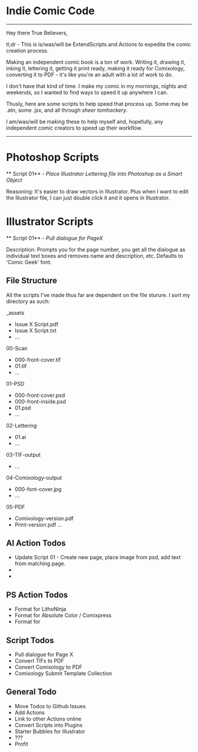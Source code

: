 # Indie Comic Code
-----

Hey there True Believers,

tl;dr - This is is/was/will be ExtendScripts and Actions to expedite the comic creation process. 

Making an independent comic book is a ton of work. Writing it, drawing it, inking it, lettering it, getting it print ready, making it ready for Comixology, converting it to PDF - it's like you're an adult with a lot of work to do. 

I don't have that kind of time. I make my comic in my mornings, nights and weekends, so I wanted to find ways to speed it up anywhere I can. 

Thusly, here are some scripts to help speed that process up. Some may be .atn, some .jsx, and all through *sheer tomhackery*.

I am/was/will be making these to help myself and, hopefully, any independent comic creators to speed up their workflow.

----

# Photoshop Scripts
** Script 01** - *Place Illustrator Lettering file into Photoshop as a Smart Object*

Reasoning: It's easier to draw vectors in Illustrator. Plus when I want to edit the Illustrator file, I can just double click it and it opens in Illustrator.

# Illustrator Scripts
** Script 01** - *Pull dialogue for PageX*

Description: Prompts you for the page number, you get all the dialogue as individual text boxes and removes name and description, etc. Defaults to 'Comic Geek' font.

## File Structure
All the scripts I've made thus far are dependent on the file sturure. I sort my directory as such:

_assets
 - Issue X Script.pdf
 - Issue X Script.txt
 - ...

00-Scan
 - 000-front-cover.tif
 - 01.tif
 - ...

01-PSD
 - 000-front-cover.psd
 - 000-front-inside.psd
 - 01.psd
 - ...

02-Lettering
 -  01.ai
 - ...

03-TIF-output
 - ...

04-Comixology-output
 - 000-font-cover.jpg
 - ...

05-PDF
 - Comixology-version.pdf
 - Print-version.pdf
...

## AI Action Todos
- Update Script 01 - Create new page, place image from psd, add text from matching page.
- 
- 

## PS Action Todos
- Format for LithoNinja
- Format for Absolute Color / Comixpress
- Format for 

## Script Todos
- Pull dialogue for Page X
- Convert TIFs to PDF
- Convert Comixology to PDF
- Comixology Submit Template Collection

## General Todo
- Move Todos to Github Issues
- Add Actions
- Link to other Actions online
- Convert Scripts into Plugins
- Starter Bubbles for Illustrator
- ???
- Profit